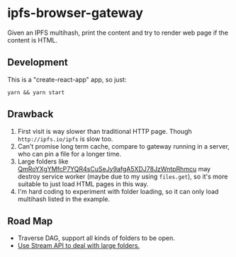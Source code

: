 # ipfs-browser-gateway

Given an IPFS multihash, print the content and try to render web page if the content is HTML.

## Development

This is a "create-react-app" app, so just:

`yarn && yarn start`

## Drawback

1. First visit is way slower than traditional HTTP page. Though ```http://ipfs.io/ipfs``` is slow too.
1. Can't promise long term cache, compare to gateway running in a server, who can pin a file for a longer time.
1. Large folders like [QmRoYXgYMfcP7YQR4sCuSeJy9afgA5XDJ78JzWntpRhmcu](http://ipfs.io/ipfs/QmRoYXgYMfcP7YQR4sCuSeJy9afgA5XDJ78JzWntpRhmcu) may destroy service worker (maybe due to my using ```files.get```), so it's more suitable to just load HTML pages in this way.
1. I'm hard coding to experiment with folder loading, so it can only load multihash listed in the example. 

## Road Map

- Traverse DAG, support all kinds of folders to be open.
- [Use Stream API to deal with large folders.](https://yq.aliyun.com/articles/236593?spm=a2c4e.11153940.blogcont236587.14.2d559182Moi5sK)
